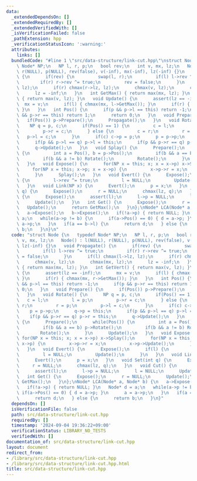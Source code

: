 ```yaml
---
data:
  _extendedDependsOn: []
  _extendedRequiredBy: []
  _extendedVerifiedWith: []
  _isVerificationFailed: false
  _pathExtension: hpp
  _verificationStatusIcon: ':warning:'
  attributes:
    links: []
  bundledCode: "#line 1 \"src/data-structure/link-cut.hpp\"\nstruct Node {\n   typedef\
    \ Node* NP;\n   NP l, r, p;\n   bool rev;\n   int v, mx, lz;\n   Node() : l(NULL),\
    \ r(NULL), p(NULL), rev(false), v(-inf), mx(-inf), lz(-inf) {}\n   void Propagate()\
    \ {\n      if(rev) {\n         swap(l, r);\n         if(l) l->rev ^= true;\n \
    \        if(r) r->rev ^= true;\n         rev = false;\n      }\n      if(l) chmax(l->lz,\
    \ lz);\n      if(r) chmax(r->lz, lz);\n      chmax(v, lz);\n      chmax(mx, lz);\n\
    \      lz = -inf;\n   }\n   int GetMax() { return max(mx, lz); }\n   int GetVert()\
    \ { return max(v, lz); }\n   void Update() {\n      assert(lz == -inf);\n    \
    \  mx = v;\n      if(l) { chmax(mx, l->GetMax()); }\n      if(r) { chmax(mx, r->GetMax());\
    \ }\n   }\n   int Pos() {\n      if(p && p->l == this) return -1;\n      if(p\
    \ && p->r == this) return 1;\n      return 0;\n   }\n   void Prepare() {\n   \
    \   if(Pos()) p->Prepare();\n      Propagate();\n   }\n   void Rotate() {\n  \
    \    NP q = p, c;\n      if(Pos() == 1) {\n         c = l;\n         l = p;\n\
    \         p->r = c;\n      } else {\n         c = r;\n         r = p;\n      \
    \   p->l = c;\n      }\n      if(c) c->p = p;\n      p = p->p;\n      q->p = this;\n\
    \      if(p && p->l == q) p->l = this;\n      if(p && p->r == q) p->r = this;\n\
    \      q->Update();\n   }\n   void Splay() {\n      Prepare();\n      while(Pos())\
    \ {\n         int a = Pos(), b = p->Pos();\n         if(b && a == b) p->Rotate();\n\
    \         if(b && a != b) Rotate();\n         Rotate();\n      }\n      Update();\n\
    \   }\n   void Expose() {\n      for(NP x = this; x; x = x->p) x->Splay();\n \
    \     for(NP x = this; x->p; x = x->p) {\n         x->p->r = x;\n         x->p->Update();\n\
    \      }\n      Splay();\n   }\n   void Evert() {\n      Expose();\n      if(l)\
    \ {\n         l->rev ^= true;\n         l = NULL;\n         Update();\n      }\n\
    \   }\n   void Link(NP x) {\n      Evert();\n      p = x;\n   }\n   void Set(int\
    \ q) {\n      Expose();\n      r = NULL;\n      chmax(lz, q);\n   }\n   void Cut()\
    \ {\n      Expose();\n      assert(l);\n      l->p = NULL;\n      l = NULL;\n\
    \      Update();\n   }\n   int Get() {\n      Expose();\n      r = NULL;\n   \
    \   Update();\n      return GetMax();\n   }\n};\nNode* LCA(Node* a, Node* b) {\n\
    \   a->Expose();\n   b->Expose();\n   if(!a->p) { return NULL; }\n   Node* d =\
    \ a;\n   while(a->p != b) {\n      if(a->Pos() == 0) { d = a->p; }\n      a =\
    \ a->p;\n   }\n   if(a == b->l) {\n      return d;\n   } else {\n      return\
    \ b;\n   }\n}\n"
  code: "struct Node {\n   typedef Node* NP;\n   NP l, r, p;\n   bool rev;\n   int\
    \ v, mx, lz;\n   Node() : l(NULL), r(NULL), p(NULL), rev(false), v(-inf), mx(-inf),\
    \ lz(-inf) {}\n   void Propagate() {\n      if(rev) {\n         swap(l, r);\n\
    \         if(l) l->rev ^= true;\n         if(r) r->rev ^= true;\n         rev\
    \ = false;\n      }\n      if(l) chmax(l->lz, lz);\n      if(r) chmax(r->lz, lz);\n\
    \      chmax(v, lz);\n      chmax(mx, lz);\n      lz = -inf;\n   }\n   int GetMax()\
    \ { return max(mx, lz); }\n   int GetVert() { return max(v, lz); }\n   void Update()\
    \ {\n      assert(lz == -inf);\n      mx = v;\n      if(l) { chmax(mx, l->GetMax());\
    \ }\n      if(r) { chmax(mx, r->GetMax()); }\n   }\n   int Pos() {\n      if(p\
    \ && p->l == this) return -1;\n      if(p && p->r == this) return 1;\n      return\
    \ 0;\n   }\n   void Prepare() {\n      if(Pos()) p->Prepare();\n      Propagate();\n\
    \   }\n   void Rotate() {\n      NP q = p, c;\n      if(Pos() == 1) {\n      \
    \   c = l;\n         l = p;\n         p->r = c;\n      } else {\n         c =\
    \ r;\n         r = p;\n         p->l = c;\n      }\n      if(c) c->p = p;\n  \
    \    p = p->p;\n      q->p = this;\n      if(p && p->l == q) p->l = this;\n  \
    \    if(p && p->r == q) p->r = this;\n      q->Update();\n   }\n   void Splay()\
    \ {\n      Prepare();\n      while(Pos()) {\n         int a = Pos(), b = p->Pos();\n\
    \         if(b && a == b) p->Rotate();\n         if(b && a != b) Rotate();\n \
    \        Rotate();\n      }\n      Update();\n   }\n   void Expose() {\n     \
    \ for(NP x = this; x; x = x->p) x->Splay();\n      for(NP x = this; x->p; x =\
    \ x->p) {\n         x->p->r = x;\n         x->p->Update();\n      }\n      Splay();\n\
    \   }\n   void Evert() {\n      Expose();\n      if(l) {\n         l->rev ^= true;\n\
    \         l = NULL;\n         Update();\n      }\n   }\n   void Link(NP x) {\n\
    \      Evert();\n      p = x;\n   }\n   void Set(int q) {\n      Expose();\n \
    \     r = NULL;\n      chmax(lz, q);\n   }\n   void Cut() {\n      Expose();\n\
    \      assert(l);\n      l->p = NULL;\n      l = NULL;\n      Update();\n   }\n\
    \   int Get() {\n      Expose();\n      r = NULL;\n      Update();\n      return\
    \ GetMax();\n   }\n};\nNode* LCA(Node* a, Node* b) {\n   a->Expose();\n   b->Expose();\n\
    \   if(!a->p) { return NULL; }\n   Node* d = a;\n   while(a->p != b) {\n     \
    \ if(a->Pos() == 0) { d = a->p; }\n      a = a->p;\n   }\n   if(a == b->l) {\n\
    \      return d;\n   } else {\n      return b;\n   }\n}"
  dependsOn: []
  isVerificationFile: false
  path: src/data-structure/link-cut.hpp
  requiredBy: []
  timestamp: '2024-09-04 19:36:22+09:00'
  verificationStatus: LIBRARY_NO_TESTS
  verifiedWith: []
documentation_of: src/data-structure/link-cut.hpp
layout: document
redirect_from:
- /library/src/data-structure/link-cut.hpp
- /library/src/data-structure/link-cut.hpp.html
title: src/data-structure/link-cut.hpp
---
```

